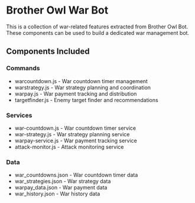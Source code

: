 # Brother Owl War Bot

This is a collection of war-related features extracted from Brother Owl Bot.
These components can be used to build a dedicated war management bot.

## Components Included

### Commands
- warcountdown.js - War countdown timer management
- warstrategy.js - War strategy planning and coordination
- warpay.js - War payment tracking and distribution
- targetfinder.js - Enemy target finder and recommendations

### Services
- war-countdown.js - War countdown timer service
- war-strategy.js - War strategy planning service
- warpay-service.js - War payment tracking service
- attack-monitor.js - Attack monitoring service

### Data
- war_countdowns.json - War countdown timer data
- war_strategies.json - War strategy data
- warpay_data.json - War payment data
- war_history.json - War history data

